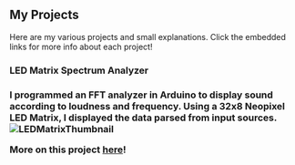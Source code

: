 ## My Projects

Here are my various projects and small explanations. Click the embedded links for more info about each project!

<h3>LED Matrix Spectrum Analyzer<h3>

I programmed an FFT analyzer in Arduino to display sound according to loudness and frequency. Using a 32x8 Neopixel LED Matrix, I displayed the data parsed from input sources. 
![LEDMatrixThumbnail](https://user-images.githubusercontent.com/64446009/124314501-5ae38600-db27-11eb-8300-bf81c78d73fe.jpeg)

More on this project <a href="https://bzofsv.github.io/Brandon-Z-BSE-Portfolio/">here</a>!
